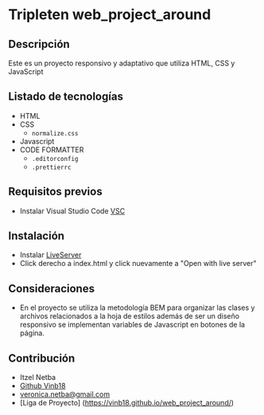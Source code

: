 # Tripleten web_project_around

## Descripción

Este es un proyecto responsivo y adaptativo que utiliza HTML, CSS y JavaScript

## Listado de tecnologías

- HTML
- CSS
  - `normalize.css`
- Javascript
- CODE FORMATTER
  - `.editorconfig`
  - `.prettierrc`

## Requisitos previos

- Instalar Visual Studio Code [VSC](https://code.visualstudio.com/)

## Instalación

- Instalar [LiveServer](https://marketplace.visualstudio.com/items?itemName=ritwickdey.LiveServer)
- Click derecho a index.html y click nuevamente a "Open with live server"

## Consideraciones

- En el proyecto se utiliza la metodología BEM para organizar las clases y archivos relacionados a la hoja de estilos además de ser un diseño responsivo se implementan variables de Javascript en botones de la página.

## Contribución

- Itzel Netba
- [Github Vinb18](https://github.com/vinb18/web_project_around.git)
- veronica.netba@gmail.com
- [Liga de Proyecto] (https://vinb18.github.io/web_project_around/)
